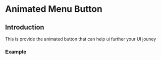 # Animated Menu Button

## Introduction

This is provide the animated button that can help ui further your UI jouney


### Example


